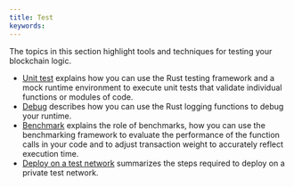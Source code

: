 ```yaml
---
title: Test
keywords:
---
```


The topics in this section highlight tools and techniques for testing your blockchain logic.

- [Unit test](/main-docs/test/unit-testing) explains how you can use the Rust testing framework and a mock runtime environment to execute unit tests that validate individual functions or modules of code.
- [Debug](/main-docs/test/debug) describes how you can use the Rust logging functions to debug your runtime.
- [Benchmark](/main-docs/test/benchmark) explains the role of benchmarks, how you can use the benchmarking framework to evaluate the performance of the function calls in your code and to adjust transaction weight to accurately reflect execution time.
- [Deploy on a test network](/main-docs/test/deploy-on-testnet) summarizes the steps required to deploy on a private test network.
